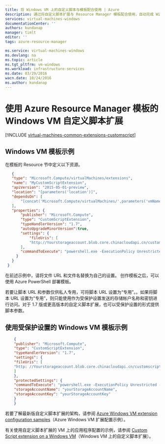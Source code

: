 ```yaml
---
title: 将 Windows VM 上的自定义脚本与模板配合使用 | Azure
description: 通过将自定义脚本扩展与 Resource Manager 模板配合使用，自动完成 Windows VM 配置任务
services: virtual-machines-windows
documentationCenter: ''
authors: kundanap
manager: timlt
editor: ''
tags: azure-resource-manager

ms.service: virtual-machines-windows
ms.devlang: na
ms.topic: article
ms.tgt_pltfrm: vm-windows
ms.workload: infrastructure-services
ms.date: 03/29/2016
wacn.date: 10/24/2016
ms.author: kundanap
---
```


# 使用 Azure Resource Manager 模板的 Windows VM 自定义脚本扩展

[!INCLUDE [virtual-machines-common-extensions-customscript](../../includes/virtual-machines-common-extensions-customscript.md)]

## Windows VM 模板示例

在模板的 Resource 节中定义以下资源。

```json
   {
   "type": "Microsoft.Compute/virtualMachines/extensions",
   "name": "MyCustomScriptExtension",
   "apiVersion": "2015-05-01-preview",
   "location": "[parameters('location')]",
   "dependsOn": [
       "[concat('Microsoft.Compute/virtualMachines/',parameters('vmName'))]"
   ],
   "properties": {
       "publisher": "Microsoft.Compute",
       "type": "CustomScriptExtension",
       "typeHandlerVersion": "1.7",
       "autoUpgradeMinorVersion":true,
       "settings": {
           "fileUris": [
           "http://Yourstorageaccount.blob.core.chinacloudapi.cn/customscriptfiles/start.ps1"
       ],
       "commandToExecute": "powershell.exe -ExecutionPolicy Unrestricted -File start.ps1"
     }
   }
 }
```

在前述示例中，请将文件 URL 和文件名替换为自己的设置。
创作模板之后，可以使用 Azure PowerShell 部署模板。

若要让脚本 URL 和参数仅供私人专用，可将脚本 URL 设置为“专用”。。如果将脚本 URL 设置为“专用”，则只能使用作为受保护设置发送的存储帐户名称和密钥进行访问。对于 1.7 版或更高版本的自定义脚本扩展，也可以受保护设置的形式提供脚本参数。

## 使用受保护设置的 Windows VM 模板示例

```json
    {
    "publisher": "Microsoft.Compute",
    "type": "CustomScriptExtension",
    "typeHandlerVersion": "1.7",
    "settings": {
    "fileUris": [
    "http: //Yourstorageaccount.blob.core.chinacloudapi.cn/customscriptfiles/start.ps1"
    ]
    },
    "protectedSettings": {
    "commandToExecute": "powershell.exe -ExecutionPolicy Unrestricted -start.ps1",
    "storageAccountName": "yourStorageAccountName",
    "storageAccountKey": "yourStorageAccountKey"
    }
    }
```
若要了解最新版自定义脚本扩展的架构，请参阅 [Azure Windows VM extension configuration samples](./virtual-machines-windows-extensions-configuration-samples.md)（Azure Windows VM 扩展配置示例）。

有关使用自定义脚本扩展的 VM 上的应用程序配置的示例，请参阅 [Custom Script extension on a Windows VM](https://github.com/Azure/azure-quickstart-templates/blob/b1908e74259da56a92800cace97350af1f1fc32b/201-list-storage-keys-windows-vm/azuredeploy.json/)（Windows VM 上的自定义脚本扩展）。

<!---HONumber=Mooncake_1017_2016-->